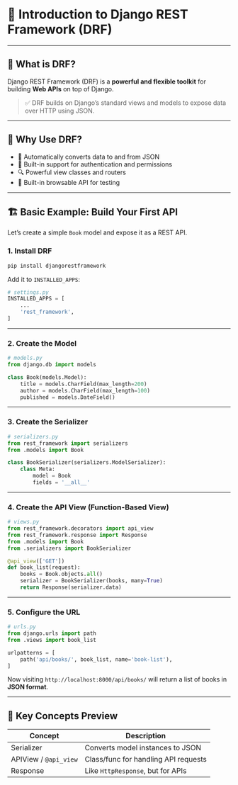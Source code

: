 # 📘 Introduction to Django REST Framework (DRF)

---

## 🧩 What is DRF?

Django REST Framework (DRF) is a **powerful and flexible toolkit** for building **Web APIs** on top of Django.

> ✅ DRF builds on Django’s standard views and models to expose data over HTTP using JSON.

---

## 🎯 Why Use DRF?

* 🔄 Automatically converts data to and from JSON
* 🔐 Built-in support for authentication and permissions
* 🔍 Powerful view classes and routers
* 📄 Built-in browsable API for testing

---

## 🏗 Basic Example: Build Your First API

Let’s create a simple `Book` model and expose it as a REST API.

### 1. Install DRF

```bash
pip install djangorestframework
```

Add it to `INSTALLED_APPS`:

```python
# settings.py
INSTALLED_APPS = [
    ...
    'rest_framework',
]
```

---

### 2. Create the Model

```python
# models.py
from django.db import models

class Book(models.Model):
    title = models.CharField(max_length=200)
    author = models.CharField(max_length=100)
    published = models.DateField()
```

---

### 3. Create the Serializer

```python
# serializers.py
from rest_framework import serializers
from .models import Book

class BookSerializer(serializers.ModelSerializer):
    class Meta:
        model = Book
        fields = '__all__'
```

---

### 4. Create the API View (Function-Based View)

```python
# views.py
from rest_framework.decorators import api_view
from rest_framework.response import Response
from .models import Book
from .serializers import BookSerializer

@api_view(['GET'])
def book_list(request):
    books = Book.objects.all()
    serializer = BookSerializer(books, many=True)
    return Response(serializer.data)
```

---

### 5. Configure the URL

```python
# urls.py
from django.urls import path
from .views import book_list

urlpatterns = [
    path('api/books/', book_list, name='book-list'),
]
```

Now visiting `http://localhost:8000/api/books/` will return a list of books in **JSON format**.

---

## 🧠 Key Concepts Preview

| Concept               | Description                          |
| --------------------- | ------------------------------------ |
| Serializer            | Converts model instances to JSON     |
| APIView / `@api_view` | Class/func for handling API requests |
| Response              | Like `HttpResponse`, but for APIs    |

